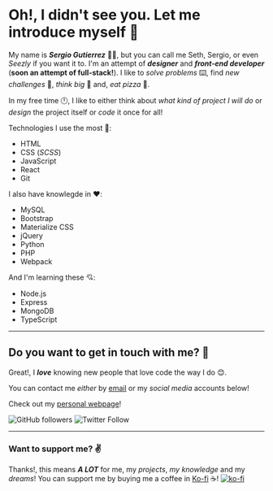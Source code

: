 # Oh!, I didn't see you. Let me introduce myself :cowboy_hat_face:
My name is ***Sergio Gutierrez*** 🙋‍♂️, but you can call me Seth, Sergio, or even _Seezly_ if you want it to. I'm an attempt of ***designer*** and ***front-end developer*** (__soon an attempt of full-stack!__). I like to *solve problems* ⌨️, find *new challenges* 🤔, *think big* 💭 and, *eat pizza* :pizza:.

In my free time 🕛, I like to either think about *what kind of project I will do* or *design* the project itself or *code* it once for all!

Technologies I use the most 💖:

- HTML
- CSS (*SCSS*)
- JavaScript
- React
- Git

I also have knowlegde in ❤️:

- MySQL
- Bootstrap
- Materialize CSS
- jQuery
- Python
- PHP
- Webpack

And I'm learning these 💘:

- Node.js
- Express
- MongoDB
- TypeScript

---

## Do you want to get in touch with me? 🤙
Great!, I ***love*** knowing new people that love code the way I do 😊.

You can contact me *either* by [email](sergiogutierrez0611@gmail.com) or my *social media* accounts below!

Check out my [personal webpage](https://www.sergiogutierrez.ml)!

![GitHub followers](https://img.shields.io/github/followers/Seezly?label=Follow%20me%20on%20GitHub%21&style=for-the-badge&color=lightgray&logo=github)  ![Twitter Follow](https://img.shields.io/twitter/follow/by_seezly?label=Follow%20me%20on%20twitter%21&style=for-the-badge&color=blue&logo=twitter)

---

### Want to support me? ✌️
Thanks!, this means ***A LOT*** for me, my *projects*, *my knowledge* and my *dreams*!
You can support me by buying me a coffee in [Ko-fi](http://www.ko-fi.com/by_seezly) ☕!
[![ko-fi](https://ko-fi.com/img/githubbutton_sm.svg)](https://ko-fi.com/F1F525ZVQ)
